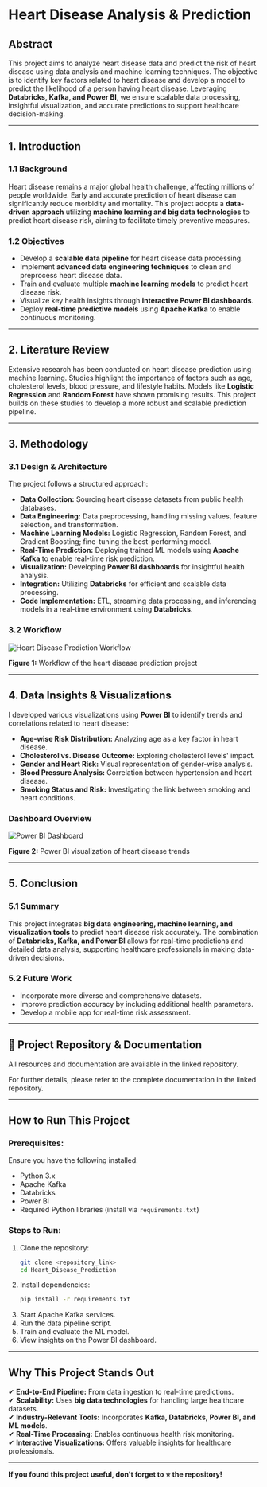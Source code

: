 # Heart Disease Analysis & Prediction

## Abstract
This project aims to analyze heart disease data and predict the risk of heart disease using data analysis and machine learning techniques. The objective is to identify key factors related to heart disease and develop a model to predict the likelihood of a person having heart disease. Leveraging **Databricks, Kafka, and Power BI**, we ensure scalable data processing, insightful visualization, and accurate predictions to support healthcare decision-making.

---

## 1. Introduction
### 1.1 Background
Heart disease remains a major global health challenge, affecting millions of people worldwide. Early and accurate prediction of heart disease can significantly reduce morbidity and mortality. This project adopts a **data-driven approach** utilizing **machine learning and big data technologies** to predict heart disease risk, aiming to facilitate timely preventive measures.

### 1.2 Objectives
- Develop a **scalable data pipeline** for heart disease data processing.
- Implement **advanced data engineering techniques** to clean and preprocess heart disease data.
- Train and evaluate multiple **machine learning models** to predict heart disease risk.
- Visualize key health insights through **interactive Power BI dashboards**.
- Deploy **real-time predictive models** using **Apache Kafka** to enable continuous monitoring.

---

## 2. Literature Review
Extensive research has been conducted on heart disease prediction using machine learning. Studies highlight the importance of factors such as age, cholesterol levels, blood pressure, and lifestyle habits. Models like **Logistic Regression** and **Random Forest** have shown promising results. This project builds on these studies to develop a more robust and scalable prediction pipeline.

---

## 3. Methodology
### 3.1 Design & Architecture
The project follows a structured approach:
- **Data Collection:** Sourcing heart disease datasets from public health databases.
- **Data Engineering:** Data preprocessing, handling missing values, feature selection, and transformation.
- **Machine Learning Models:** Logistic Regression, Random Forest, and Gradient Boosting; fine-tuning the best-performing model.
- **Real-Time Prediction:** Deploying trained ML models using **Apache Kafka** to enable real-time risk prediction.
- **Visualization:** Developing **Power BI dashboards** for insightful health analysis.
- **Integration:** Utilizing **Databricks** for efficient and scalable data processing.
- **Code Implementation:** ETL, streaming data processing, and inferencing models in a real-time environment using **Databricks**.

### 3.2 Workflow

![Heart Disease Prediction Workflow](https://github.com/ismail-hasan-tanjer/heart-disease-prediction/blob/main/Workflow.jpg)

**Figure 1:** Workflow of the heart disease prediction project

---

## 4. Data Insights & Visualizations
I developed various visualizations using **Power BI** to identify trends and correlations related to heart disease:

- **Age-wise Risk Distribution:** Analyzing age as a key factor in heart disease.
- **Cholesterol vs. Disease Outcome:** Exploring cholesterol levels' impact.
- **Gender and Heart Risk:** Visual representation of gender-wise analysis.
- **Blood Pressure Analysis:** Correlation between hypertension and heart disease.
- **Smoking Status and Risk:** Investigating the link between smoking and heart conditions.

### Dashboard Overview

![Power BI Dashboard](https://github.com/ismail-hasan-tanjer/heart-disease-prediction/blob/main/Dashboard.jpg)

**Figure 2:** Power BI visualization of heart disease trends

---

## 5. Conclusion
### 5.1 Summary
This project integrates **big data engineering, machine learning, and visualization tools** to predict heart disease risk accurately. The combination of **Databricks, Kafka, and Power BI** allows for real-time predictions and detailed data analysis, supporting healthcare professionals in making data-driven decisions.

### 5.2 Future Work
- Incorporate more diverse and comprehensive datasets.
- Improve prediction accuracy by including additional health parameters.
- Develop a mobile app for real-time risk assessment.

---

## 🔗 Project Repository & Documentation
All resources and documentation are available in the linked repository.

For further details, please refer to the complete documentation in the linked repository.

---

## How to Run This Project
### Prerequisites:
Ensure you have the following installed:
- Python 3.x
- Apache Kafka
- Databricks
- Power BI
- Required Python libraries (install via `requirements.txt`)

### Steps to Run:
1. Clone the repository:
   ```sh
   git clone <repository_link>
   cd Heart_Disease_Prediction
   ```
2. Install dependencies:
   ```sh
   pip install -r requirements.txt
   ```
3. Start Apache Kafka services.
4. Run the data pipeline script.
5. Train and evaluate the ML model.
6. View insights on the Power BI dashboard.

---

## Why This Project Stands Out
✔ **End-to-End Pipeline:** From data ingestion to real-time predictions.  
✔ **Scalability:** Uses **big data technologies** for handling large healthcare datasets.  
✔ **Industry-Relevant Tools:** Incorporates **Kafka, Databricks, Power BI, and ML models**.  
✔ **Real-Time Processing:** Enables continuous health risk monitoring.  
✔ **Interactive Visualizations:** Offers valuable insights for healthcare professionals.

---

**If you found this project useful, don't forget to ⭐ the repository!**

